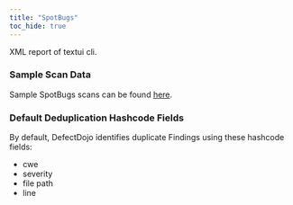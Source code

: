 ```yaml
---
title: "SpotBugs"
toc_hide: true
---
```

XML report of textui cli.

### Sample Scan Data
Sample SpotBugs scans can be found [here](https://github.com/DefectDojo/django-DefectDojo/tree/master/unittests/scans/spotbugs).

### Default Deduplication Hashcode Fields
By default, DefectDojo identifies duplicate Findings using these hashcode fields:

- cwe
- severity
- file path
- line
